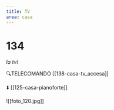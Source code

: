 ```yaml
---
title: TV
area: casa
---
```

# 134
_la tv!_

🔍TELECOMANDO [[138-casa-tv_accesa]]

⬇️ [[125-casa-pianoforte]]

![[foto_120.jpg]]